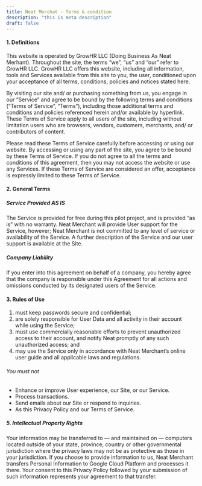 ```yaml
---
title: Neat Merchat - Terms & condition
description: "this is meta description"
draft: false
---
```


#### 1. Definitions

This website is operated by GrowHR LLC (Doing Business As Neat Merhant). Throughout the site, the terms “we”, “us” and “our” refer to GrowHR LLC. GrowHR LLC offers this website,
including all information, tools and Services available from this site to you, the user, conditioned upon your acceptance of all terms, conditions, policies
and notices stated here.

By visiting our site and/ or purchasing something from us, you engage in our “Service” and agree to be bound by the following terms and conditions
(“Terms of Service”, “Terms”), including those additional terms and conditions and policies referenced herein and/or available by hyperlink. These Terms
of Service apply to all users of the site, including without limitation users who are browsers, vendors, customers, merchants, and/ or contributors of
content.

Please read these Terms of Service carefully before accessing or using our website. By accessing or using any part of the site, you agree to be bound by
these Terms of Service. If you do not agree to all the terms and conditions of this agreement, then you may not access the website or use any Services. If
these Terms of Service are considered an offer, acceptance is expressly limited to these Terms of Service.

#### 2. General Terms

##### Service Provided AS IS

The Service is provided for free during this pilot project, and is provided “as is” with no warranty. Neat Merchant will provide User support for the Service, however; Neat Merchant is not committed to any level of service or availability of the Service. A further description of the Service and our user support is available at the Site.

##### Company Liability

If you enter into this agreement on behalf of a company, you hereby agree that the company is responsible under this Agreement for all actions and omissions conducted by its designated users of the Service.

#### 3. Rules of Use

1. must keep passwords secure and confidential;
2. are solely responsible for User Data and all activity in their account while using the Service;
3. must use commercially reasonable efforts to prevent unauthorized access to their account, and notify Neat promptly of any such unauthorized access; and
4. may use the Service only in accordance with Neat Merchant’s online user guide and all applicable laws and regulations.

###### You must not

- Enhance or improve User experience, our Site, or our Service.
- Process transactions.
- Send emails about our Site or respond to inquiries.
- As this Privacy Policy and our Terms of Service.

##### 5. Intellectual Property Rights

Your information may be transferred to — and maintained on — computers located outside of your state, province, country or other governmental jurisdiction where the privacy laws may not be as protective as those in your jurisdiction. If you choose to provide information to us, Neat Merchant transfers Personal Information to Google Cloud Platform and processes it there. Your consent to this Privacy Policy followed by your submission of such information represents your agreement to that transfer.
